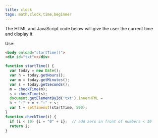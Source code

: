 ```yaml
---
title: clock
tags: math,clock,time,beginner
---
```


The HTML and JavaScript code below will give the user the current time and display it.

Use:

```html
<body onload="startTime()">
<div id="txt"></div>
```

```js
function startTime() {
  var today = new Date();
  var h = today.getHours();
  var m = today.getMinutes();
  var s = today.getSeconds();
  m = checkTime(m);
  s = checkTime(s);
  document.getElementById('txt').innerHTML =
  h + ":" + m + ":" + s;
  var t = setTimeout(startTime, 500);
}
function checkTime(i) {
  if (i < 10) {i = "0" + i};  // add zero in front of numbers < 10
  return i;
}
```